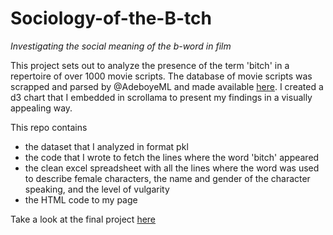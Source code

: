 # Sociology-of-the-B-tch
 _Investigating the social meaning of the b-word in film_

This project sets out to analyze the presence of the term 'bitch' in a repertoire of over 1000 movie scripts. The database of movie scripts was scrapped and parsed by @AdeboyeML and made available [here](https://github.com/AdeboyeML/Film_Script_Analysis/blob/master/imsdbfilmscripts/10-Things-I-Hate-About-You.txt). I created a d3 chart that I embedded in scrollama to present my findings in a visually appealing way. 

This repo contains 
- the dataset that I analyzed in format pkl
- the code that I wrote to fetch the lines where the word 'bitch' appeared
- the clean excel spreadsheet with all the lines where the word was used to describe female characters, the name and gender of the character speaking, and the level of vulgarity
- the HTML code to my page

Take a look at the final project [here](https://clarazbn.github.io/Sociology-of-the-B-tch/)
